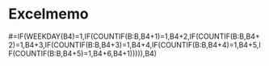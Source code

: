 # Excelmemo
#=IF(WEEKDAY(B4)=1,IF(COUNTIF(B:B,B4+1)=1,B4+2,IF(COUNTIF(B:B,B4+2)=1,B4+3,IF(COUNTIF(B:B,B4+3)=1,B4+4,IF(COUNTIF(B:B,B4+4)=1,B4+5,IF(COUNTIF(B:B,B4+5)=1,B4+6,B4+1))))),B4)
